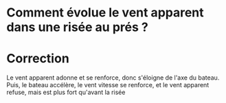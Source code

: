 # Comment évolue le vent apparent dans une risée au prés ?

# Correction

Le vent apparent adonne et se renforce, donc s'éloigne de l'axe du bateau. Puis, le bateau accélère, le vent vitesse se renforce, et le vent apparent refuse, mais est plus fort qu'avant la risée